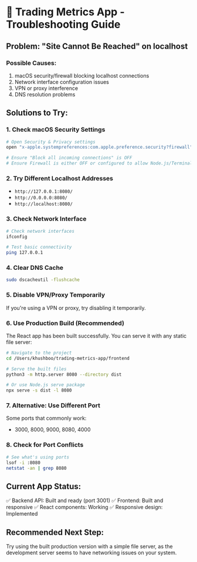 # 🔧 Trading Metrics App - Troubleshooting Guide

## Problem: "Site Cannot Be Reached" on localhost

### Possible Causes:
1. macOS security/firewall blocking localhost connections
2. Network interface configuration issues
3. VPN or proxy interference
4. DNS resolution problems

## Solutions to Try:

### 1. Check macOS Security Settings
```bash
# Open Security & Privacy settings
open "x-apple.systempreferences:com.apple.preference.security?firewall"

# Ensure "Block all incoming connections" is OFF
# Ensure Firewall is either OFF or configured to allow Node.js/Terminal
```

### 2. Try Different Localhost Addresses
- `http://127.0.0.1:8080/`
- `http://0.0.0.0:8080/`
- `http://localhost:8080/`

### 3. Check Network Interface
```bash
# Check network interfaces
ifconfig

# Test basic connectivity
ping 127.0.0.1
```

### 4. Clear DNS Cache
```bash
sudo dscacheutil -flushcache
```

### 5. Disable VPN/Proxy Temporarily
If you're using a VPN or proxy, try disabling it temporarily.

### 6. Use Production Build (Recommended)
The React app has been built successfully. You can serve it with any static file server:

```bash
# Navigate to the project
cd /Users/khushboo/trading-metrics-app/frontend

# Serve the built files
python3 -m http.server 8080 --directory dist

# Or use Node.js serve package
npx serve -s dist -l 8080
```

### 7. Alternative: Use Different Port
Some ports that commonly work:
- 3000, 8000, 9000, 8080, 4000

### 8. Check for Port Conflicts
```bash
# See what's using ports
lsof -i :8080
netstat -an | grep 8080
```

## Current App Status:
✅ Backend API: Built and ready (port 3001)
✅ Frontend: Built and responsive
✅ React components: Working
✅ Responsive design: Implemented

## Recommended Next Step:
Try using the built production version with a simple file server, as the development server seems to have networking issues on your system.